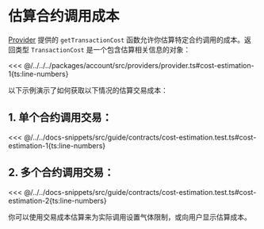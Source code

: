 # 估算合约调用成本

[Provider](../../api/Account/Provider.md) 提供的 `getTransactionCost` 函数允许你估算特定合约调用的成本。返回类型 `TransactionCost` 是一个包含估算相关信息的对象：

<<< @/../../../packages/account/src/providers/provider.ts#cost-estimation-1{ts:line-numbers}

以下示例演示了如何获取以下情况的估算交易成本：

## 1. 单个合约调用交易：

<<< @/../../docs-snippets/src/guide/contracts/cost-estimation.test.ts#cost-estimation-1{ts:line-numbers}

## 2. 多个合约调用交易：

<<< @/../../docs-snippets/src/guide/contracts/cost-estimation.test.ts#cost-estimation-2{ts:line-numbers}

你可以使用交易成本估算来为实际调用设置气体限制，或向用户显示估算成本。